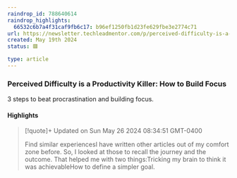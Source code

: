 ```yaml
---
raindrop_id: 788640614
raindrop_highlights:
  66532c6b7a4f31caf9fb6c17: b96ef1250fb1d23fe629fbe3e2774c71
url: https://newsletter.techleadmentor.com/p/perceived-difficulty-is-a-productivity?utm_source=tldrwebdev
created: May 19th 2024
status: 🟥

type: article
---
```



### Perceived Difficulty is a Productivity Killer: How to Build Focus

3 steps to beat procrastination and building focus.

#### Highlights

> [!quote]+ Updated on Sun May 26 2024 08:34:51 GMT-0400
>
> Find similar experiencesI have written other articles out of my comfort zone before. So, I looked at those to recall the journey and the outcome. That helped me with two things:Tricking my brain to think it was achievableHow to define a simpler goal.
